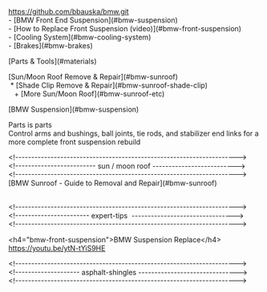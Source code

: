 https://github.com/bbauska/bmw.git  
\- \[BMW Front End Suspension\](#bmw-suspension)  
\- \[How to Replace Front Suspension (video)\](#bmw-front-suspension)  
\- \[Cooling System\](#bmw-cooling-system)  
\- \[Brakes\](#bmw-brakes)

\[Parts & Tools\](#materials)

\[Sun/Moon Roof Remove & Repair\](#bmw-sunroof)  
 \* \[Shade Clip Remove & Repair\](#bmw-sunroof-shade-clip)  
   + \[More Sun/Moon Roof\](#bmw-sunroof-etc)  

\[BMW Suspension\](#bmw-suspension)

Parts is parts  
Control arms and bushings, ball joints, tie rods, and stabilizer end links for a more complete front suspension rebuild

\<!--------------------------------------------------------------------->  
\<!------------------------- sun / moon roof -------------------------->  
\<!--------------------------------------------------------------------->  
\[BMW Sunroof - Guide to Removal and Repair\](#bmw-sunroof)  
 

\<!--------------------------------------------------------------------->  
\<!----------------------- expert-tips  -------------------------------->  
\<!--------------------------------------------------------------------->

\<h4="bmw-front-suspension">BMW Suspension Replace\</h4>  
https://youtu.be/ytN-tYiS9HE

\<!--------------------------------------------------------------------->  
\<!-------------------- asphalt-shingles ------------------------------->  
\<!--------------------------------------------------------------------->
